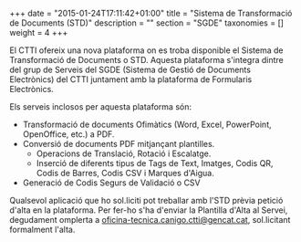 +++
date        = "2015-01-24T17:11:42+01:00"
title       = "Sistema de Transformació de Documents (STD)"
description = ""
section     = "SGDE"
taxonomies  = []
weight 		= 4
+++

El CTTI ofereix una nova plataforma on es troba disponible el Sistema de Transformació de Documents o STD. Aquesta plataforma s'integra dintre del grup de Serveis del SGDE (Sistema de Gestió de Documents Electrònics) del CTTI juntament amb la plataforma de Formularis Electrònics.

Els serveis inclosos per aquesta plataforma són:

- Transformació de documents Ofimàtics (Word, Excel, PowerPoint, OpenOffice, etc.) a PDF.
- Conversió de documents PDF mitjançant plantilles.
	- Operacions de Translació, Rotació i Escalatge.
	- Inserció de diferents tipus de Tags de Text, Imatges, Codis QR, Codis de Barres, Codis CSV i Marques d'Aigua.
- Generació de Codis Segurs de Validació o CSV

Qualsevol aplicació que ho sol.liciti pot treballar amb l'STD prèvia petició d'alta en la plataforma. Per fer-ho s'ha d'enviar la Plantilla d'Alta al Servei, degudament omplerta a [oficina-tecnica.canigo.ctti@gencat.cat](mailto://oficina-tecnica.canigo.ctti@gencat.cat), sol.licitant formalment l'alta.